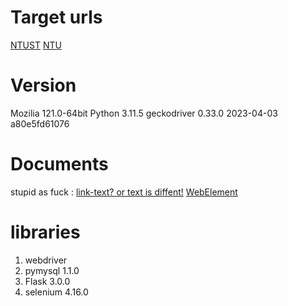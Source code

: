 # Target urls
[NTUST](https://career.ntust.edu.tw/#/news)
[NTU](https://career.ntu.edu.tw/board/index)

# Version
Mozilia 121.0-64bit
Python 3.11.5
geckodriver 0.33.0 2023-04-03 a80e5fd61076
# Documents
stupid as fuck : [link-text? or text is diffent!](https://selenium-python.readthedocs.io/locating-elements.html#locating-hyperlinks-by-link-text)
[WebElement](https://www.selenium.dev/selenium/docs/api/py/webdriver_remote/selenium.webdriver.remote.webelement.html)

# libraries
1. webdriver
2. pymysql 1.1.0
3. Flask 3.0.0
4. selenium 4.16.0